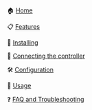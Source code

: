 :house: [Home](Home)

:clipboard: [Features](Features)

:floppy_disk: [Installing](Installing)

:electric_plug: [Connecting the controller](Connecting-the-Controller)

:hammer_and_wrench: [Configuration](Configuration)

:star2: [Usage](Usage)

:question: [FAQ and Troubleshooting](Troubleshooting-Overview)